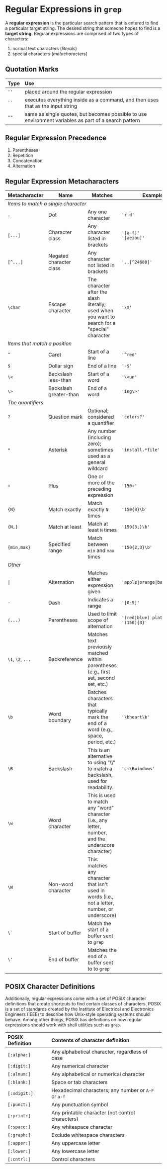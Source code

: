 # Regular Expressions in `grep`

A **regular expression** is the particular search pattern that is entered to find a particular target string. The desired string that someone hopes to find is a **target string**. Regular expressions are comprised of two types of characters:

1. normal text characters (*literals*)
2. special characters (*metacharacters*)

## Quotation Marks

| Type | Use |
|:---- |:--- |
| `''` | placed around the regular expression |
| ` `` ` | executes everything inside as a command, and then uses that as the input string |
| `""` | same as single quotes, but becomes possible to use environment variables as part of a search pattern |

## Regular Expression Precedence

1. Parentheses
2. Repetition
2. Concatenation
3. Alternation

## Regular Expression Metacharacters

<table>
    <thead>
        <th>Metacharacter</th>
        <th>Name</th>
        <th>Matches</th>
        <th>Example(s)</th>
    </thead>
    <tbody>
        <tr>
            <td colspan="4"><em>Items to match a single character</em></td>
        </tr>
        <tr>
            <td><code>.</code></td>
            <td>Dot</td>
            <td>Any one character</td>
            <td><code>'r.d'</code></td>
        </tr>
        <tr>
            <td><code>[...]</code></td>
            <td>Character class</td>
            <td>Any character listed in brackets</td>
            <td><code>'[a-f]'</code><br />
            <code>'[aeiou]'</code></td>
        </tr>
        <tr>
            <td><code>[^...]</code></td>
            <td>Negated character class</td>
            <td>Any character not listed in brackets</td>
            <td><code>'..[^24680]'</code></td>
        </tr>
        <tr>
            <td><code>\char</code></td>
            <td>Escape character</td>
            <td>The character after the slash literally; used when you want to search for a "special" character</td>
            <td><code>'\$'</code></td>
        </tr>
        <tr>
            <td colspan="4"><em>Items that match a position</em></td>
        </tr>
        <tr>
            <td><code>^</code></td>
            <td>Caret</td>
            <td>Start of a line</td>
            <td><code>'^red'</code></td>
        </tr>
        <tr>
            <td><code>$</code></td>
            <td>Dollar sign</td>
            <td>End of a line</td>
            <td><code>'-$'</code></td>
        </tr>
        <tr>
            <td><code>\<</code></td>
            <td>Backslash less-than</td>
            <td>Start of a word</td>
            <td><code>'\&lt;un'</code></td>
        </tr>
        <tr>
            <td><code>\></code></td>
            <td>Backslash greater-than</td>
            <td>End of a word</td>
            <td><code>'ing\>'</code></td>
        </tr>
        <tr>
            <td colspan="4"><em>The quantifiers</em></td>
        </tr>
        <tr>
            <td><code>?</code></td>
            <td>Question mark</td>
            <td>Optional; considered a quantifier</td>
            <td><code>'colors?'</code></td>
        </tr>
        <tr>
            <td><code>&#42;</code></td>
            <td>Asterisk</td>
            <td>Any number (including zero); sometimes used as a general wildcard</td>
            <td><code>'install.&#42;file'</code></td>
        </tr>
        <tr>
            <td><code>+</code></td>
            <td>Plus</td>
            <td>One or more of the preceding expression</td>
            <td><code>'150+'</code></td>
        </tr>
        <tr>
            <td><code>{N}</code></td>
            <td>Match exactly</td>
            <td>Match exactly <code>N</code> times</td>
            <td><code>'150{3}\b'</code></td>
        </tr>
        <tr>
            <td><code>{N,}</code></td>
            <td>Match at least</td>
            <td>Match at least <code>N</code> times</td>
            <td><code>'150{3,}\b'</code></td>
        </tr>
        <tr>
            <td><code>{min,max}</code></td>
            <td>Specified range</td>
            <td>Match between <code>min</code> and <code>max</code> times</td>
            <td><code>'150{2,3}\b'</code></td>
        </tr>
        <tr>
            <td colspan="4"><em>Other</em></td>
        </tr>
        <tr>
            <td><code>|</code></td>
            <td>Alternation</td>
            <td>Matches either expression given</td>
            <td><code>'apple|orange|banana|peach'</code></td>
        </tr>
        <tr>
            <td><code>-</code></td>
            <td>Dash</td>
            <td>Indicates a range</td>
            <td><code>'[0-5]'</code></td>
        </tr>
        <tr>
            <td><code>(...)</code></td>
            <td>Parentheses</td>
            <td>Used to limit scope of alternation</td>
            <td><code>'(red|blue) plate'</code><br />
            <code>'(150){3}'</code></td>
        </tr>
        <tr>
            <td><code>\1</code>, <code>\2</code>, <code>...</code></td>
            <td>Backreference</td>
            <td>Matches text previously matched within parentheses (e.g., first set, second set, etc.)</td>
            <td></td>
        </tr>
        <tr>
            <td><code>\b</code></td>
            <td>Word boundary</td>
            <td>Batches characters that typically mark the end of a word (e.g., space, period, etc.)</td>
            <td><code>'\bheart\b'</code></td>
        </tr>
        <tr>
            <td><code>\B</code></td>
            <td>Backslash</td>
            <td>This is an alternative to using "\\" to match a backslash, used for readability.</td>
            <td><code>'c:\Bwindows'</code></td>
        </tr>
        <tr>
            <td><code>\w</code></td>
            <td>Word character</td>
            <td>This is used to match any "word" character (i.e., any letter, number, and the underscore character)</td>
            <td></td>
        </tr>
        <tr>
            <td><code>\W</code></td>
            <td>Non-word character</td>
            <td>This matches any character that isn't used in words (i.e., not a letter, number, or underscore)</td>
            <td></td>
        </tr>
        <tr>
            <td><code>\`</code></td>
            <td>Start of buffer</td>
            <td>Match the start of a buffer sent to <code>grep</code></td>
            <td></td>
        </tr>
        <tr>
            <td><code>\'</code></td>
            <td>End of buffer</td>
            <td>Matches the end of a buffer sent to to <code>grep</code></td>
            <td></td>
        </tr>
    </tbody>
</table>

## POSIX Character Definitions

Additionally, regular expressions come with a set of POSIX character definitions that create shortcuts to find certain classes of characters. POSIX is a set of standards created by the Institute of Electrical and Electronics Engineers (IEEE) to describe how Unix-style operating systems should behave. Among other things, POSIX has definitions on how regular expressions should work with shell utilities such as `grep`.

| POSIX Definition | Contents of character definition |
| :------------- | :------------- |
| `[:alpha:]` | Any alphabetical character, regardless of case |
| `[:digit:]` | Any numerical character |
| `[:alnum:]` | Any alphabetical or numerical character |
| `[:blank:]` | Space or tab characters |
| `[:xdigit:]` | Hexadecimal characters; any number or `A-F` or `a-f` |
| `[:punct:]` | Any punctuation symbol |
| `[:print:]` | Any printable character (not control characters) |
| `[:space:]` | Any whitespace character |
| `[:graph:]` | Exclude whitespace characters |
| `[:upper:]` | Any uppercase letter |
| `[:lower:]` | Any lowercase letter |
| `[:cntrl:]` | Control characters |
